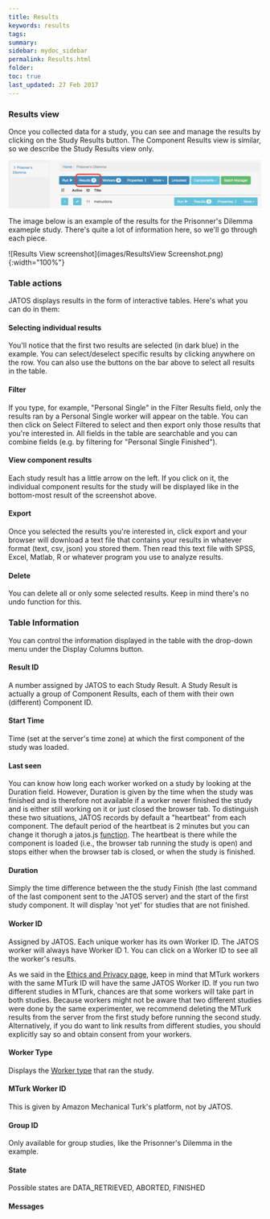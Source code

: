 ```yaml
---
title: Results
keywords: results
tags:
summary:
sidebar: mydoc_sidebar
permalink: Results.html
folder:
toc: true
last_updated: 27 Feb 2017
---
```


### Results view

Once you collected data for a study, you can see and manage the results by clicking on the Study Results button. The Component Results view is similar, so we describe the Study Results view only. 

![Results Link](images/ResultsLink.png)

The image below is an example of the results for the Prisonner's Dilemma exameple study. There's quite a lot of information here, so we'll go through each piece.

![Results View screenshot](images/ResultsView Screenshot.png){:width="100%"}

### Table actions
JATOS displays results in the form of interactive tables. Here's what you can do in them:

#### Selecting individual results
You'll notice that the first two results are selected (in dark blue) in the example. You can select/deselect specific results by clicking anywhere on the row. You can also use the buttons on the bar above to select all results in the table.

#### Filter 
If you type, for example, "Personal Single" in the Filter Results field, only the results ran by a Personal Single worker will appear on the table. You can then click on Select Filtered to select and then export only those results that you're interested in. All fields in the table are searchable and you can combine fields (e.g. by filtering for "Personal Single Finished"). 

#### View component results
Each study result has a little arrow on the left. If you click on it, the individual component results for the study will be displayed like in the bottom-most result of the screenshot above. 

#### Export 
Once you selected the results you're interested in, click export and your browser will download a text file that contains your results in whatever format (text, csv, json) you stored them. Then read this text file with SPSS, Excel, Matlab, R or whatever program you use to analyze results.  

#### Delete
You can delete all or only some selected results. Keep in mind there's no undo function for this. 

### Table Information
You can control the information displayed in the table with the drop-down menu under the Display Columns button. 

#### Result ID 
A number assigned by JATOS to each Study Result. A Study Result is actually a group of Component Results, each of them with their own (different) Component ID. 

#### Start Time
Time (set at the server's time zone) at which the first component of the study was loaded. 

#### Last seen
You can know how long each worker worked on a study by looking at the Duration field. However, Duration is given by the time when the study was finished and is therefore not available if a worker never finished the study and is either still working on it or just closed the browser tab. To distinguish these two situations, JATOS records by default a "heartbeat" from each component. The default period of the heartbeat is 2 minutes but you can change it thorugh a jatos.js [function](jatos.js-Reference.html#jatossetheartbeatperiodheartbeatperiod). The heartbeat is there while the component is loaded (i.e., the browser tab running the study is open) and stops either when the browser tab is closed, or when the study is finished.   

#### Duration
Simply the time  difference between the the study Finish (the last command of the last component sent to the JATOS server) and the start of the first study component. It will display 'not yet' for studies that are not finished.  

#### Worker ID
Assigned by JATOS. Each unique worker has its own Worker ID. The JATOS worker will always have Worker ID 1. You can click on a Worker ID to see all the worker's results. 

As we said in the [Ethics and Privacy page](Data-Privacy-and-Ethics.html), keep in mind that MTurk workers with the same MTurk ID will have the same JATOS Worker ID. If you run two different studies in MTurk, chances are that some workers will take part in both studies. Because workers might not be aware that two different studies were done by the same experimenter, we recommend deleting the MTurk results from the server from the first study before running the second study. Alternatively, if you do want to link results from different studies, you should explicitly say so and obtain consent from your workers.  

#### Worker Type
Displays the [Worker type](Worker-Types.html) that ran the study. 

#### MTurk Worker ID
This is given by Amazon Mechanical Turk's platform, not by JATOS.

#### Group ID
Only available for group studies, like the Prisonner's Dilemma in the example.

#### State
Possible states are DATA_RETRIEVED, ABORTED, FINISHED 

#### Messages

